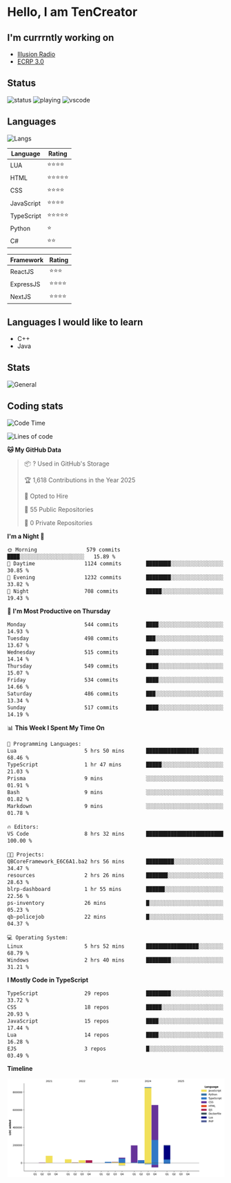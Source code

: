 # Hello, I am TenCreator

## I'm currrntly working on
- [Illusion Radio](https://illusionradio.co.uk/)
- [ECRP 3.0](http://github.com/Emerald-Coast-Roleplay/)

## Status
![status](https://api.statusbadges.me/badge/status/518334475038359555?simple=true&style=for-the-badge)
![playing](https://api.statusbadges.me/badge/playing/518334475038359555?style=for-the-badge)
![vscode](https://api.statusbadges.me/badge/vscode/518334475038359555?style=for-the-badge)

## Languages
![Langs](https://github-readme-stats.vercel.app/api/top-langs/?username=tencreator&layout=compact&theme=radical)


|Language|Rating|
|--------|------|
|LUA|⭐️⭐️⭐️⭐️|
|HTML|⭐️⭐️⭐️⭐️⭐️|
|CSS|⭐️⭐️⭐️⭐️|
|JavaScript|⭐️⭐️⭐️⭐️|
|TypeScript|⭐️⭐️⭐️⭐️⭐️|
|Python|⭐️|
|C#|⭐️⭐️ |

|Framework|Rating|
|--------|------|
|ReactJS|⭐️⭐️⭐|
|ExpressJS|⭐️⭐️⭐️⭐️|
|NextJS|⭐️⭐️⭐⭐️|

## Languages I would like to learn
- C++
- Java

## Stats
![General](https://github-readme-stats.vercel.app/api?username=tencreator&show_icons=true&theme=radical)

## Coding stats

<!--START_SECTION:waka-->
![Code Time](http://img.shields.io/badge/Code%20Time-508%20hrs%2025%20mins-blue)

![Lines of code](https://img.shields.io/badge/From%20Hello%20World%20I%27ve%20Written-2.2%20million%20lines%20of%20code-blue)

**🐱 My GitHub Data** 

> 📦 ? Used in GitHub's Storage 
 > 
> 🏆 1,618 Contributions in the Year 2025
 > 
> 💼 Opted to Hire
 > 
> 📜 55 Public Repositories 
 > 
> 🔑 0 Private Repositories 
 > 
**I'm a Night 🦉** 

```text
🌞 Morning                579 commits         ████░░░░░░░░░░░░░░░░░░░░░   15.89 % 
🌆 Daytime                1124 commits        ████████░░░░░░░░░░░░░░░░░   30.85 % 
🌃 Evening                1232 commits        ████████░░░░░░░░░░░░░░░░░   33.82 % 
🌙 Night                  708 commits         █████░░░░░░░░░░░░░░░░░░░░   19.43 % 
```
📅 **I'm Most Productive on Thursday** 

```text
Monday                   544 commits         ████░░░░░░░░░░░░░░░░░░░░░   14.93 % 
Tuesday                  498 commits         ███░░░░░░░░░░░░░░░░░░░░░░   13.67 % 
Wednesday                515 commits         ████░░░░░░░░░░░░░░░░░░░░░   14.14 % 
Thursday                 549 commits         ████░░░░░░░░░░░░░░░░░░░░░   15.07 % 
Friday                   534 commits         ████░░░░░░░░░░░░░░░░░░░░░   14.66 % 
Saturday                 486 commits         ███░░░░░░░░░░░░░░░░░░░░░░   13.34 % 
Sunday                   517 commits         ████░░░░░░░░░░░░░░░░░░░░░   14.19 % 
```


📊 **This Week I Spent My Time On** 

```text
💬 Programming Languages: 
Lua                      5 hrs 50 mins       █████████████████░░░░░░░░   68.46 % 
TypeScript               1 hr 47 mins        █████░░░░░░░░░░░░░░░░░░░░   21.03 % 
Prisma                   9 mins              ░░░░░░░░░░░░░░░░░░░░░░░░░   01.91 % 
Bash                     9 mins              ░░░░░░░░░░░░░░░░░░░░░░░░░   01.82 % 
Markdown                 9 mins              ░░░░░░░░░░░░░░░░░░░░░░░░░   01.78 % 

🔥 Editors: 
VS Code                  8 hrs 32 mins       █████████████████████████   100.00 % 

🐱‍💻 Projects: 
QBCoreFramework_E6C6A1.ba2 hrs 56 mins       █████████░░░░░░░░░░░░░░░░   34.47 % 
resources                2 hrs 26 mins       ███████░░░░░░░░░░░░░░░░░░   28.63 % 
blrp-dashboard           1 hr 55 mins        ██████░░░░░░░░░░░░░░░░░░░   22.56 % 
ps-inventory             26 mins             █░░░░░░░░░░░░░░░░░░░░░░░░   05.23 % 
qb-policejob             22 mins             █░░░░░░░░░░░░░░░░░░░░░░░░   04.37 % 

💻 Operating System: 
Linux                    5 hrs 52 mins       █████████████████░░░░░░░░   68.79 % 
Windows                  2 hrs 40 mins       ████████░░░░░░░░░░░░░░░░░   31.21 % 
```

**I Mostly Code in TypeScript** 

```text
TypeScript               29 repos            ████████░░░░░░░░░░░░░░░░░   33.72 % 
CSS                      18 repos            █████░░░░░░░░░░░░░░░░░░░░   20.93 % 
JavaScript               15 repos            ████░░░░░░░░░░░░░░░░░░░░░   17.44 % 
Lua                      14 repos            ████░░░░░░░░░░░░░░░░░░░░░   16.28 % 
EJS                      3 repos             █░░░░░░░░░░░░░░░░░░░░░░░░   03.49 % 
```



**Timeline**

![Lines of Code chart](https://raw.githubusercontent.com/tencreator/tencreator/main/assets/bar_graph.png)


<!--END_SECTION:waka-->
